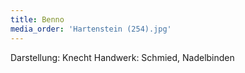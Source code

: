 ```yaml
---
title: Benno
media_order: 'Hartenstein (254).jpg'
---
```


Darstellung: Knecht
Handwerk: Schmied, Nadelbinden